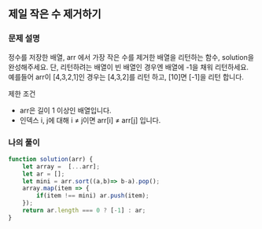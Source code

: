 ## 제일 작은 수 제거하기
### 문제 설명
정수를 저장한 배열, arr 에서 가장 작은 수를 제거한 배열을 리턴하는 함수, solution을 완성해주세요. 단, 리턴하려는 배열이 빈 배열인 경우엔 배열에 -1을 채워 리턴하세요. 예를들어 arr이 [4,3,2,1]인 경우는 [4,3,2]를 리턴 하고, [10]면 [-1]을 리턴 합니다.

제한 조건
- arr은 길이 1 이상인 배열입니다.
- 인덱스 i, j에 대해 i ≠ j이면 arr[i] ≠ arr[j] 입니다.

### 나의 풀이
```jsx
function solution(arr) {
    let array =  [...arr];
    let ar = [];
    let mini = arr.sort((a,b)=> b-a).pop();
    array.map(item => {
        if(item !== mini) ar.push(item);
    });
    return ar.length === 0 ? [-1] : ar;
}
```
